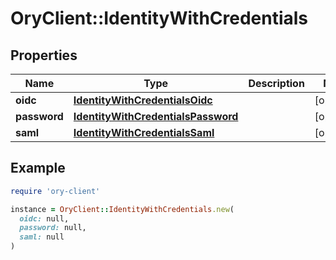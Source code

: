 # OryClient::IdentityWithCredentials

## Properties

| Name | Type | Description | Notes |
| ---- | ---- | ----------- | ----- |
| **oidc** | [**IdentityWithCredentialsOidc**](IdentityWithCredentialsOidc.md) |  | [optional] |
| **password** | [**IdentityWithCredentialsPassword**](IdentityWithCredentialsPassword.md) |  | [optional] |
| **saml** | [**IdentityWithCredentialsSaml**](IdentityWithCredentialsSaml.md) |  | [optional] |

## Example

```ruby
require 'ory-client'

instance = OryClient::IdentityWithCredentials.new(
  oidc: null,
  password: null,
  saml: null
)
```

